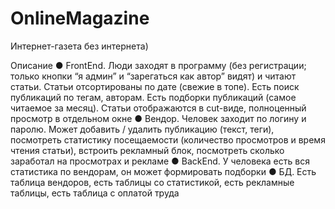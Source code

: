 # OnlineMagazine
Интернет-газета без интернета)

Описание
● FrontEnd. Люди заходят в программу (без регистрации; только кнопки “я админ” и “зарегаться как
автор” видят) и читают статьи. Статьи отсортированы по дате (свежие в топе). Есть поиск
публикаций по тегам, авторам. Есть подборки публикаций (самое читаемое за месяц). Статьи
отображаются в cut-виде, полноценный просмотр в отдельном окне
● Вендор. Человек заходит по логину и паролю. Может добавить / удалить публикацию (текст,
теги), посмотреть статистику посещаемости (количество просмотров и время чтения статьи),
встроить рекламный блок, посмотреть сколько заработал на просмотрах и рекламе
● BackEnd. У человека есть вся статистика по вендорам, он может формировать подборки
● БД. Есть таблица вендоров, есть таблицы со статистикой, есть рекламные таблицы, есть
таблица с оплатой труда

